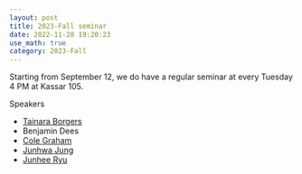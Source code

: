 ```yaml
---
layout: post
title: 2023-Fall seminar
date: 2022-11-28 19:20:23 
use_math: true
category: 2023-Fall
---
```

 

Starting from September 12, we do have a regular seminar at every Tuesday 4 PM at Kassar 105. 

Speakers 

- [Tainara Borgers](https://sites.google.com/brown.edu/tainaraborgeswebpage/home)
- Benjamin Dees
- [Cole Graham](https://colegraham.net)
- [Junhwa Jung](https://appliedmath.brown.edu/people/junhwa-jung)
- [Junhee Ryu](https://scholar.google.com/citations?user=G5rGxwoAAAAJ&hl=en)

